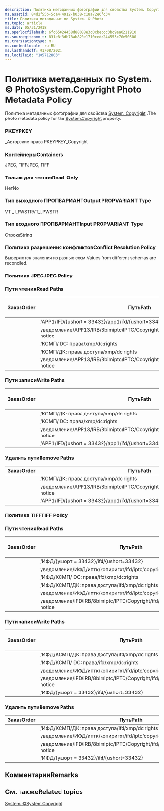 ```yaml
---
description: Политика метаданных фотографии для свойства System. Copyright.
ms.assetid: 84d2f55b-5ca4-4912-b038-c18a72e6fc34
title: Политика метаданных по System. © Photo
ms.topic: article
ms.date: 05/31/2018
ms.openlocfilehash: 6fc65024458d88088e3c0cbeccc3bc9ea0211910
ms.sourcegitcommit: 831e8f3db78ab820e1710cede244553c70e50500
ms.translationtype: MT
ms.contentlocale: ru-RU
ms.lasthandoff: 01/08/2021
ms.locfileid: "105712803"
---
```

# <a name="systemcopyright-photo-metadata-policy"></a><span data-ttu-id="e4804-103">Политика метаданных по System. © Photo</span><span class="sxs-lookup"><span data-stu-id="e4804-103">System.Copyright Photo Metadata Policy</span></span>

<span data-ttu-id="e4804-104">Политика метаданных фотографии для свойства [System. Copyright](../properties/props-system-copyright.md) .</span><span class="sxs-lookup"><span data-stu-id="e4804-104">The photo metadata policy for the [System.Copyright](../properties/props-system-copyright.md) property.</span></span>

### <a name="pkey"></a><span data-ttu-id="e4804-105">PKEY</span><span class="sxs-lookup"><span data-stu-id="e4804-105">PKEY</span></span>

<span data-ttu-id="e4804-106">\_Авторские права PKEY</span><span class="sxs-lookup"><span data-stu-id="e4804-106">PKEY\_Copyright</span></span>

### <a name="containers"></a><span data-ttu-id="e4804-107">Контейнеры</span><span class="sxs-lookup"><span data-stu-id="e4804-107">Containers</span></span>

<span data-ttu-id="e4804-108">JPEG, TIFF</span><span class="sxs-lookup"><span data-stu-id="e4804-108">JPEG, TIFF</span></span>

### <a name="read-only"></a><span data-ttu-id="e4804-109">Только для чтения</span><span class="sxs-lookup"><span data-stu-id="e4804-109">Read-Only</span></span>

<span data-ttu-id="e4804-110">Нет</span><span class="sxs-lookup"><span data-stu-id="e4804-110">No</span></span>

### <a name="output-propvariant-type"></a><span data-ttu-id="e4804-111">Тип выходного ПРОПВАРИАНТ</span><span class="sxs-lookup"><span data-stu-id="e4804-111">Output PROPVARIANT Type</span></span>

<span data-ttu-id="e4804-112">VT \_ LPWSTR</span><span class="sxs-lookup"><span data-stu-id="e4804-112">VT\_LPWSTR</span></span>

### <a name="input-propvariant-type"></a><span data-ttu-id="e4804-113">Тип входного ПРОПВАРИАНТ</span><span class="sxs-lookup"><span data-stu-id="e4804-113">Input PROPVARIANT Type</span></span>

<span data-ttu-id="e4804-114">Строка</span><span class="sxs-lookup"><span data-stu-id="e4804-114">String</span></span>

### <a name="conflict-resolution-policy"></a><span data-ttu-id="e4804-115">Политика разрешения конфликтов</span><span class="sxs-lookup"><span data-stu-id="e4804-115">Conflict Resolution Policy</span></span>

<span data-ttu-id="e4804-116">Выверяются значения из разных схем.</span><span class="sxs-lookup"><span data-stu-id="e4804-116">Values from different schemas are reconciled.</span></span>

### <a name="jpeg-policy"></a><span data-ttu-id="e4804-117">Политика JPEG</span><span class="sxs-lookup"><span data-stu-id="e4804-117">JPEG Policy</span></span>

### <a name="read-paths"></a><span data-ttu-id="e4804-118">Пути чтения</span><span class="sxs-lookup"><span data-stu-id="e4804-118">Read Paths</span></span>



| <span data-ttu-id="e4804-119">Заказ</span><span class="sxs-lookup"><span data-stu-id="e4804-119">Order</span></span> | <span data-ttu-id="e4804-120">Путь</span><span class="sxs-lookup"><span data-stu-id="e4804-120">Path</span></span>                                      | <span data-ttu-id="e4804-121">Формат диска</span><span class="sxs-lookup"><span data-stu-id="e4804-121">Disk Format</span></span> |
|-------|-------------------------------------------|-------------|
|       | <span data-ttu-id="e4804-122">/APP1/IFD/{ushort = 33432}</span><span class="sxs-lookup"><span data-stu-id="e4804-122">/app1/ifd/{ushort=33432}</span></span>                  | <span data-ttu-id="e4804-123">ascii</span><span class="sxs-lookup"><span data-stu-id="e4804-123">ascii</span></span>       |
|       | <span data-ttu-id="e4804-124">уведомление/APP13/IRB/8bimiptc/IPTC/Copyright</span><span class="sxs-lookup"><span data-stu-id="e4804-124">/app13/irb/8bimiptc/iptc/copyright notice</span></span> |             |
|       | <span data-ttu-id="e4804-125">/КСМП/ <xmpalt> DC: права</span><span class="sxs-lookup"><span data-stu-id="e4804-125">/xmp/<xmpalt>dc:rights</span></span>              | <span data-ttu-id="e4804-126">Юникод</span><span class="sxs-lookup"><span data-stu-id="e4804-126">unicode</span></span>     |
|       | <span data-ttu-id="e4804-127">/КСМП/ДК: права доступа</span><span class="sxs-lookup"><span data-stu-id="e4804-127">/xmp/dc:rights</span></span>                            | <span data-ttu-id="e4804-128">Юникод</span><span class="sxs-lookup"><span data-stu-id="e4804-128">unicode</span></span>     |
|       | <span data-ttu-id="e4804-129">уведомление/APP13/IRB/8bimiptc/IPTC/Copyright</span><span class="sxs-lookup"><span data-stu-id="e4804-129">/app13/irb/8bimiptc/iptc/copyright notice</span></span> |             |



 

### <a name="write-paths"></a><span data-ttu-id="e4804-130">Пути записи</span><span class="sxs-lookup"><span data-stu-id="e4804-130">Write Paths</span></span>



| <span data-ttu-id="e4804-131">Заказ</span><span class="sxs-lookup"><span data-stu-id="e4804-131">Order</span></span> | <span data-ttu-id="e4804-132">Путь</span><span class="sxs-lookup"><span data-stu-id="e4804-132">Path</span></span>                                      | <span data-ttu-id="e4804-133">Формат диска</span><span class="sxs-lookup"><span data-stu-id="e4804-133">Disk Format</span></span> |
|-------|-------------------------------------------|-------------|
|       | <span data-ttu-id="e4804-134">/КСМП/ДК: права доступа</span><span class="sxs-lookup"><span data-stu-id="e4804-134">/xmp/dc:rights</span></span>                            | <span data-ttu-id="e4804-135">Юникод</span><span class="sxs-lookup"><span data-stu-id="e4804-135">unicode</span></span>     |
|       | <span data-ttu-id="e4804-136">/КСМП/ <xmpalt> DC: права</span><span class="sxs-lookup"><span data-stu-id="e4804-136">/xmp/<xmpalt>dc:rights</span></span>              | <span data-ttu-id="e4804-137">Юникод</span><span class="sxs-lookup"><span data-stu-id="e4804-137">unicode</span></span>     |
|       | <span data-ttu-id="e4804-138">уведомление/APP13/IRB/8bimiptc/IPTC/Copyright</span><span class="sxs-lookup"><span data-stu-id="e4804-138">/app13/irb/8bimiptc/iptc/copyright notice</span></span> |             |
|       | <span data-ttu-id="e4804-139">/APP1/IFD/{ushort = 33432}</span><span class="sxs-lookup"><span data-stu-id="e4804-139">/app1/ifd/{ushort=33432}</span></span>                  | <span data-ttu-id="e4804-140">ascii</span><span class="sxs-lookup"><span data-stu-id="e4804-140">ascii</span></span>       |



 

### <a name="remove-paths"></a><span data-ttu-id="e4804-141">Удалить пути</span><span class="sxs-lookup"><span data-stu-id="e4804-141">Remove Paths</span></span>



| <span data-ttu-id="e4804-142">Заказ</span><span class="sxs-lookup"><span data-stu-id="e4804-142">Order</span></span> | <span data-ttu-id="e4804-143">Путь</span><span class="sxs-lookup"><span data-stu-id="e4804-143">Path</span></span>                                      |
|-------|-------------------------------------------|
|       | <span data-ttu-id="e4804-144">/КСМП/ДК: права доступа</span><span class="sxs-lookup"><span data-stu-id="e4804-144">/xmp/dc:rights</span></span>                            |
|       | <span data-ttu-id="e4804-145">уведомление/APP13/IRB/8bimiptc/IPTC/Copyright</span><span class="sxs-lookup"><span data-stu-id="e4804-145">/app13/irb/8bimiptc/iptc/copyright notice</span></span> |
|       | <span data-ttu-id="e4804-146">/APP1/IFD/{ushort = 33432}</span><span class="sxs-lookup"><span data-stu-id="e4804-146">/app1/ifd/{ushort=33432}</span></span>                  |



 

### <a name="tiff-policy"></a><span data-ttu-id="e4804-147">Политика TIFF</span><span class="sxs-lookup"><span data-stu-id="e4804-147">TIFF Policy</span></span>

### <a name="read-paths"></a><span data-ttu-id="e4804-148">Пути чтения</span><span class="sxs-lookup"><span data-stu-id="e4804-148">Read Paths</span></span>



| <span data-ttu-id="e4804-149">Заказ</span><span class="sxs-lookup"><span data-stu-id="e4804-149">Order</span></span> | <span data-ttu-id="e4804-150">Путь</span><span class="sxs-lookup"><span data-stu-id="e4804-150">Path</span></span>                                    | <span data-ttu-id="e4804-151">Формат диска</span><span class="sxs-lookup"><span data-stu-id="e4804-151">Disk Format</span></span> |
|-------|-----------------------------------------|-------------|
|       | <span data-ttu-id="e4804-152">/ИФД/{ушорт = 33432}</span><span class="sxs-lookup"><span data-stu-id="e4804-152">/ifd/{ushort=33432}</span></span>                     | <span data-ttu-id="e4804-153">ascii</span><span class="sxs-lookup"><span data-stu-id="e4804-153">ascii</span></span>       |
|       | <span data-ttu-id="e4804-154">уведомление/ИФД/иптк/копиригхт</span><span class="sxs-lookup"><span data-stu-id="e4804-154">/ifd/iptc/copyright notice</span></span>              |             |
|       | <span data-ttu-id="e4804-155">/ИФД/КСМП/ <xmpalt> DC: права</span><span class="sxs-lookup"><span data-stu-id="e4804-155">/ifd/xmp/<xmpalt>dc:rights</span></span>        | <span data-ttu-id="e4804-156">Юникод</span><span class="sxs-lookup"><span data-stu-id="e4804-156">unicode</span></span>     |
|       | <span data-ttu-id="e4804-157">/ИФД/КСМП/ДК: права доступа</span><span class="sxs-lookup"><span data-stu-id="e4804-157">/ifd/xmp/dc:rights</span></span>                      | <span data-ttu-id="e4804-158">Юникод</span><span class="sxs-lookup"><span data-stu-id="e4804-158">unicode</span></span>     |
|       | <span data-ttu-id="e4804-159">уведомление/ИФД/иптк/копиригхт</span><span class="sxs-lookup"><span data-stu-id="e4804-159">/ifd/iptc/copyright notice</span></span>              |             |
|       | <span data-ttu-id="e4804-160">уведомление/IFD/IRB/8bimiptc/IPTC/Copyright</span><span class="sxs-lookup"><span data-stu-id="e4804-160">/ifd/irb/8bimiptc/iptc/copyright notice</span></span> |             |



 

### <a name="write-paths"></a><span data-ttu-id="e4804-161">Пути записи</span><span class="sxs-lookup"><span data-stu-id="e4804-161">Write Paths</span></span>



| <span data-ttu-id="e4804-162">Заказ</span><span class="sxs-lookup"><span data-stu-id="e4804-162">Order</span></span> | <span data-ttu-id="e4804-163">Путь</span><span class="sxs-lookup"><span data-stu-id="e4804-163">Path</span></span>                                    | <span data-ttu-id="e4804-164">Формат диска</span><span class="sxs-lookup"><span data-stu-id="e4804-164">Disk Format</span></span> |
|-------|-----------------------------------------|-------------|
|       | <span data-ttu-id="e4804-165">/ИФД/КСМП/ДК: права доступа</span><span class="sxs-lookup"><span data-stu-id="e4804-165">/ifd/xmp/dc:rights</span></span>                      | <span data-ttu-id="e4804-166">Юникод</span><span class="sxs-lookup"><span data-stu-id="e4804-166">unicode</span></span>     |
|       | <span data-ttu-id="e4804-167">/ИФД/КСМП/ <xmpalt> DC: права</span><span class="sxs-lookup"><span data-stu-id="e4804-167">/ifd/xmp/<xmpalt>dc:rights</span></span>        | <span data-ttu-id="e4804-168">Юникод</span><span class="sxs-lookup"><span data-stu-id="e4804-168">unicode</span></span>     |
|       | <span data-ttu-id="e4804-169">уведомление/ИФД/иптк/копиригхт</span><span class="sxs-lookup"><span data-stu-id="e4804-169">/ifd/iptc/copyright notice</span></span>              |             |
|       | <span data-ttu-id="e4804-170">уведомление/IFD/IRB/8bimiptc/IPTC/Copyright</span><span class="sxs-lookup"><span data-stu-id="e4804-170">/ifd/irb/8bimiptc/iptc/copyright notice</span></span> |             |
|       | <span data-ttu-id="e4804-171">/ИФД/{ушорт = 33432}</span><span class="sxs-lookup"><span data-stu-id="e4804-171">/ifd/{ushort=33432}</span></span>                     | <span data-ttu-id="e4804-172">ascii</span><span class="sxs-lookup"><span data-stu-id="e4804-172">ascii</span></span>       |



 

### <a name="remove-paths"></a><span data-ttu-id="e4804-173">Удалить пути</span><span class="sxs-lookup"><span data-stu-id="e4804-173">Remove Paths</span></span>



| <span data-ttu-id="e4804-174">Заказ</span><span class="sxs-lookup"><span data-stu-id="e4804-174">Order</span></span> | <span data-ttu-id="e4804-175">Путь</span><span class="sxs-lookup"><span data-stu-id="e4804-175">Path</span></span>                                    |
|-------|-----------------------------------------|
|       | <span data-ttu-id="e4804-176">/ИФД/КСМП/ДК: права доступа</span><span class="sxs-lookup"><span data-stu-id="e4804-176">/ifd/xmp/dc:rights</span></span>                      |
|       | <span data-ttu-id="e4804-177">уведомление/ИФД/иптк/копиригхт</span><span class="sxs-lookup"><span data-stu-id="e4804-177">/ifd/iptc/copyright notice</span></span>              |
|       | <span data-ttu-id="e4804-178">уведомление/IFD/IRB/8bimiptc/IPTC/Copyright</span><span class="sxs-lookup"><span data-stu-id="e4804-178">/ifd/irb/8bimiptc/iptc/copyright notice</span></span> |
|       | <span data-ttu-id="e4804-179">/ИФД/{ушорт = 33432}</span><span class="sxs-lookup"><span data-stu-id="e4804-179">/ifd/{ushort=33432}</span></span>                     |



 

## <a name="remarks"></a><span data-ttu-id="e4804-180">Комментарии</span><span class="sxs-lookup"><span data-stu-id="e4804-180">Remarks</span></span>

## <a name="related-topics"></a><span data-ttu-id="e4804-181">См. также</span><span class="sxs-lookup"><span data-stu-id="e4804-181">Related topics</span></span>

<dl> <dt>

[<span data-ttu-id="e4804-182">System. ©</span><span class="sxs-lookup"><span data-stu-id="e4804-182">System.Copyright</span></span>](../properties/props-system-copyright.md)
</dt> </dl>

 

 
